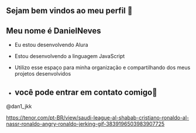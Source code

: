 ## Sejam bem vindos ao meu perfil 💙
## Meu nome é DanielNeves

- Eu estou desenvolvendo Alura
- Estou desenvolvendo a linguagem JavaScript
- Utilizo esse espaço para minha organização e compartilhando dos meus projetos desenvolvidos

- ## você pode entrar em contato comigo📧

 @dan1_jkk
  
https://tenor.com/pt-BR/view/saudi-league-al-shabab-cristiano-ronaldo-al-nassr-ronaldo-angry-ronaldo-jerking-gif-3839196503983907725
